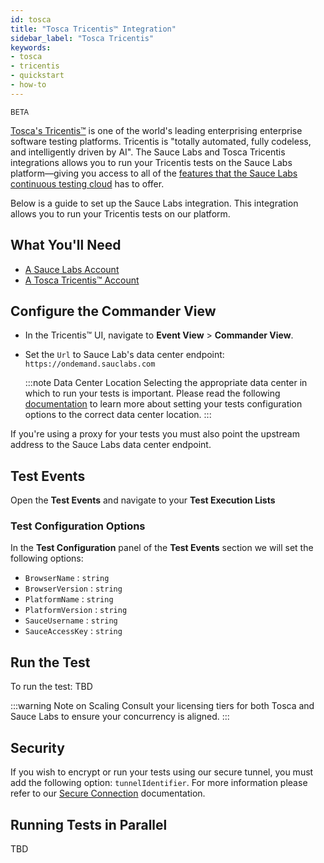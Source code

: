 ```yaml
---
id: tosca
title: "Tosca Tricentis™ Integration"
sidebar_label: "Tosca Tricentis"
keywords:
- tosca
- tricentis
- quickstart
- how-to
---
```


<p><small><span class="highlight beta">BETA</span></small></p>

[Tosca's Tricentis™](https://www.tricentis.com/) is one of the world's leading enterprising enterprise software testing platforms. Tricentis is "totally automated, fully codeless, and intelligently driven by AI". The Sauce Labs and Tosca Tricentis integrations allows you to run your Tricentis tests on the Sauce Labs platform—giving you access to all of the [features that the Sauce Labs continuous testing cloud](https://saucelabs.com/platform) has to offer.


Below is a guide to set up the Sauce Labs integration. This integration allows you to run your Tricentis tests on our platform.

## What You'll Need

* [A Sauce Labs Account](https://saucelabs.com/sign-up)
* [A Tosca Tricentis™ Account](https://www.tricentis.com/software-testing-tool-trial-demo/)


## Configure the Commander View

* In the Tricentis™ UI, navigate to **Event View** > **Commander View**.
* Set the `Url` to Sauce Lab's data center endpoint: `https://ondemand.sauclabs.com`

  :::note Data Center Location
  Selecting the appropriate data center in which to run your tests is important. Please read the following [documentation](https://wiki.saucelabs.com/display/DOCS/Data+Center+Endpoints) to learn more about setting your tests configuration options to the correct data center location.
  :::

If you're using a proxy for your tests you must also point the upstream address to the Sauce Labs data center endpoint.


## Test Events

Open the **Test Events** and navigate to your **Test Execution Lists**

### Test Configuration Options

In the **Test Configuration** panel of the **Test Events** section we will set the following options:

* `BrowserName` : `string`
* `BrowserVersion` : `string`
* `PlatformName` : `string`
* `PlatformVersion` : `string`
* `SauceUsername` : `string`
* `SauceAccessKey` : `string`


## Run the Test

To run the test: TBD

:::warning Note on Scaling
Consult your licensing tiers for both Tosca and Sauce Labs to ensure your concurrency is aligned.
:::

## Security

If you wish to encrypt or run your tests using our secure tunnel, you must add the following option: `tunnelIdentifier`. For more information please refer to our [Secure Connection](https://docs.saucelabs.com/secure-connections/sauce-connect) documentation.

## Running Tests in Parallel

TBD